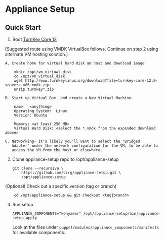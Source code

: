 Appliance Setup
===============

Quick Start
-----------

1.  Boot [TurnKey Core 12](http://www.turnkeylinux.org/core)

[Suggested route using VMDK VirtualBox follows.  Continue on step 2 using
alternate VM hosting solution.]

    A. Create home for virtual hard disk on host and download image

        mkdir /opt/vm_virtual_disk
        cd /opt/vm_virtual_disk
        wget http://www.turnkeylinux.org/download?file=turnkey-core-12.0-squeeze-x86-vmdk.zip
        unzip turnkey*.zip

    B. Start up Virtual Box, and create a New Virtual Machine.

        name:  <anything>
        Operating System:  Linux
        Version: Ubuntu

        Memory: <at least 256 MB>
        Virtual Hard Disk: <select the *.vmdk from the expanded download above>

    C. Networking- it's likely you'll want to select the 'Bridged
       Adapter' under the network configuration for the VM, to be able to
       access the VM from the host or elsewhere.

2.  Clone appliance-setup repo to /opt/appliance-setup

        git clone --recursive \
            https://github.com/cirg/appliance-setup.git \
            /opt/appliance-setup

   (Optional) Check out a specific version (tag or branch)

        cd /opt/appliance-setup && git checkout <tag|branch>

3.  Run setup

        APPLIANCE_COMPONENTS="kenyaemr" /opt/appliance-setup/bin/appliance-setup apply

    Look at the files under
    `puppet/modules/appliance_components/manifests` for available
    components.

